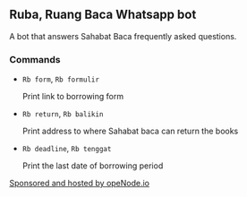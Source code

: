 ## Ruba, Ruang Baca Whatsapp bot

A bot that answers Sahabat Baca frequently asked questions.

### Commands
* `Rb form`, `Rb formulir`

  Print link to borrowing form

* `Rb return`, `Rb balikin`

  Print address to where Sahabat baca can return the books

* `Rb deadline`, `Rb tenggat`

  Print the last date of borrowing period

<a href="https://www.openode.io/">Sponsored and hosted by opeNode.io</a>
